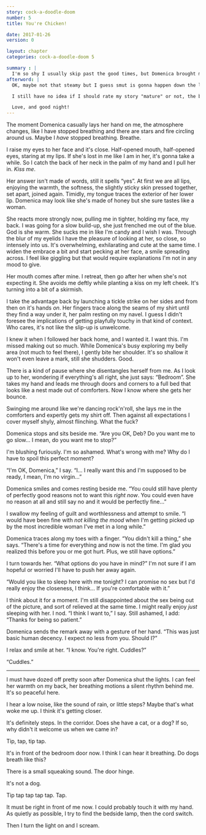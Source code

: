 ```yaml
---
story: cock-a-doodle-doom
number: 5
title: You're Chicken!

date: 2017-01-26
version: 0

layout: chapter
categories: cock-a-doodle-doom 5

summary : |
  I'm so shy I usually skip past the good times, but Domenica brought me back home and she's making a move!
afterword: |
  OK, maybe not that steamy but I guess smut is gonna happen down the line. What do you think about this? I'm very happy to be able to talk about consent and what it all means in practice, it's a topic that is very dear to me.

  I still have no idea if I should rate my story "mature" or not, the boundaries between "making out" and "sex" feel pretty blurry to me. In any case, a positive depiction of consensual sex stopping short because someone's not ready seems like good sex ed, so I'm going with an everyone rating for now, please comment if you have thoughts about this.

  Love, and good night!
---
```

The moment Domenica casually lays her hand on me, the atmosphere changes, like I have stopped breathing and there are stars and fire circling around us. Maybe I *have* stopped breathing. Breathe.

I raise my eyes to her face and it's close. Half-opened mouth, half-opened eyes, staring at my lips. If she's lost in me like I am in her, it's gonna take a while. So I catch the back of her neck in the palm of my hand and I pull her in. *Kiss me*.

Her answer isn't made of words, still it spells “yes”. At first we are all lips, enjoying the warmth, the softness, the slightly sticky skin pressed together, set apart, joined again. Timidly, my tongue traces the exterior of her lower lip. Domenica may look like she's made of honey but she sure tastes like a woman.

She reacts more strongly now, pulling me in tighter, holding my face, my back. I was going for a slow build-up, she just frenched me out of the blue. God is she warm. She sucks me in like I'm candy and I wish I was. Through the blur of my eyelids I have the pleasure of looking at her, so close, so intensely into us. It's overwhelming, exhilarating and cute at the same time. I widen the embrace a bit and start pecking at her face, a smile spreading across. I feel like giggling but that would require explanations I'm not in any mood to give.

Her mouth comes after mine. I retreat, then go after her when she's not expecting it. She avoids me deftly while planting a kiss on my left cheek. It's turning into a bit of a skirmish.

I take the advantage back by launching a tickle strike on her sides and from then on it's hands *on*. Her fingers trace along the seams of my shirt until they find a way under it, her palm resting on my navel. I guess I didn't foresee the implications of getting playfully touchy in that kind of context. Who cares, it's not like the slip-up is unwelcome.

I knew it when I followed her back home, and I wanted it. I want this. I'm missed making out so much. While Domenica's busy exploring my belly area (not much to feel there), I gently bite her shoulder. It's so shallow it won't even leave a mark, still she shudders. Good.

There is a kind of pause where she disentangles herself from me. As I look up to her, wondering if everything's all right, she just says: “Bedroom”. She takes my hand and leads me through doors and corners to a full bed that looks like a nest made out of comforters. Now I know where she gets her bounce.

Swinging me around like we're dancing rock'n'roll, she lays me in the comforters and expertly gets my shirt off. Then against all expectations I cover myself shyly, almost flinching. What the fuck?

Domenica stops and sits beside me. “Are you OK, Deb? Do you want me to go slow… I mean, do you want me to stop?”

I'm blushing furiously. I'm so ashamed. What's wrong with me? Why do I have to spoil this perfect moment?

“I'm OK, Domenica,” I say. “I… I really want this and I'm supposed to be ready, I mean, I'm no virgin…”

Domenica smiles and comes resting beside me. “You could still have plenty of perfectly good reasons not to want this *right now*. You could even have no reason at all and still say no and it would be perfectly fine…”

I swallow my feeling of guilt and worthlessness and attempt to smile. “I would have been fine with *not killing the mood* when I'm getting picked up by the most incredible woman I've met in a long while.”

Domenica traces along my toes with a finger. “You didn't kill a thing,” she says. “There's a time for everything and now is not the time. I'm glad you realized this before you or me got hurt. Plus, we still have options.”

I turn towards her. “What options do you have in mind?” I'm not sure if I am hopeful or worried I'll have to push her away again.

“Would you like to sleep here with me tonight? I can promise no sex but I'd really enjoy the closeness, I think… If you're comfortable with it.”

I think about it for a moment. I'm still disappointed about the sex being out of the picture, and sort of relieved at the same time. I might really enjoy *just* sleeping with her. I nod. “I think I want to,” I say. Still ashamed, I add: “Thanks for being so patient.”

Domenica sends the remark away with a gesture of her hand. “This was just basic human decency. I expect no less from you. Should I?”

I relax and smile at her. “I know. You're right. Cuddles?”

“Cuddles.”

***

I must have dozed off pretty soon after Domenica shut the lights. I can feel her warmth on my back, her breathing motions a silent rhythm behind me. It's so peaceful here.

I hear a low noise, like the sound of rain, or little steps? Maybe that's what woke me up. I think it's getting closer.

It's definitely steps. In the corridor. Does she have a cat, or a dog? If so, why didn't it welcome us when we came in?

Tip, tap, tip tap.

It's in front of the bedroom door now. I think I can hear it breathing. Do dogs breath like this?

There is a small squeaking sound. The door hinge.

It's not a dog.

Tip tap tap tap tap. Tap.

It must be right in front of me now. I could probably touch it with my hand. As quietly as possible, I try to find the bedside lamp, then the cord switch.

Then I turn the light on and I scream.
